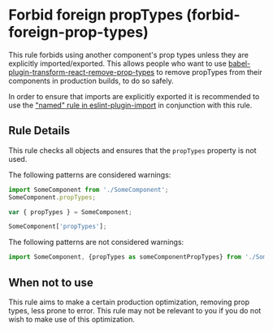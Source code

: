# Forbid foreign propTypes (forbid-foreign-prop-types)

This rule forbids using another component's prop types unless they are explicitly imported/exported. This allows people who want to use [babel-plugin-transform-react-remove-prop-types](https://github.com/oliviertassinari/babel-plugin-transform-react-remove-prop-types) to remove propTypes from their components in production builds, to do so safely.

In order to ensure that imports are explicitly exported it is recommended to use the ["named" rule in eslint-plugin-import](https://github.com/benmosher/eslint-plugin-import/blob/master/docs/rules/named.md) in conjunction with this rule.

## Rule Details

This rule checks all objects and ensures that the `propTypes` property is not used.

The following patterns are considered warnings:

```js
import SomeComponent from './SomeComponent';
SomeComponent.propTypes;

var { propTypes } = SomeComponent;

SomeComponent['propTypes'];
```

The following patterns are not considered warnings:

```js
import SomeComponent, {propTypes as someComponentPropTypes} from './SomeComponent';
```

## When not to use

This rule aims to make a certain production optimization, removing prop types, less prone to error. This rule may not be relevant to you if you do not wish to make use of this optimization.
